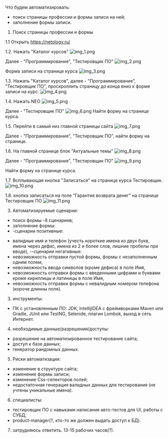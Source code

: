 Что будем автоматизировать: 
* поиск страницы профессии и формы записи на ней;
* заполнение формы записи.

1. Поиск страницы профессии и формы 

1.1 Открыть https://netology.ru/

1.2. Нажать "Каталог курсов"  ![img_1.png](img_1.png)

Далее - "Программирование", "Тестировщик ПО"  ![img_2.png](img_2.png)

Форма записи на странице курса ![img_3.png](img_3.png)

1.3. Нажать "Каталог курсов", далее - "Программирование", "Тестировщик ПО", 
проскроллить страницу до конца вниз к форме записи на курс. 
![img_4.png](img_4.png)

1.4. Нажать NEO 
![img_5.png](img_5.png)

Далее - "Тестировщик ПО"
 ![img_6.png](img_6.png)
Найти форму на странице курса. 

1.5. Перейти в самый низ главной страницы сайта 
![img_7.png](img_7.png)

Далее - "Программирование", "Тестировщик ПО", найти форму на странице.

1.6. На главной странице блок "Актуальные темы"
![img_8.png](img_8.png)

Далее - "Программирование", "Тестировщик ПО" 
![img_9.png](img_9.png)
 
Найти форму на странице курса.

1.7. Всплывающая кнопка "Записаться" на странице курса Тестировщик. 
![img_10.png](img_10.png)

1.8. кнопка записаться на поле "Гарантия возврата денег" на странице Тестировщик ПО 
![img_11.png](img_11.png)

3. Автоматизируемые сценарии: 
- поиск формы -8 сценариев;
- заполнение формы: 
- -сценарии позитивные: 
* валидные имя и телефон (учесть короткие имена из двух букв, имена через дефис, имена из 2 и более слов, лишние пробелы при вводе),
--сценарии негативные:
* невозможность отправки пустой формы, формы с незаполненным одним полем,
* невозможность ввода символов (кроме дефиса) в поле Имя, 
* невозможность отправки формы с введенными цифрами и буквами кроме кириллицы и латиницы в поле Имя,
* невозможность отправки формы с невалидным номером телефона (короче длинны поля).


3. инструменты:
- ПК с установленным ПО: JDK, IntellijIDEA с фреймворками Maven или Gradle, JUnit или TestNG, Selenide, плагин Lombok,  выход в сеть Интернет.

4. необходимые данные/разрешения/доступы: 
- разрешение на автоматизированное тестирование сайта;
- доступ к базе данных;
- генератор рандомных данных.

5. Риски автоматизации:
- изменение в структуре сайта;
- изменение формы записи;
- изменение Css-селекторов полей;
- недостаточная генерация валидных данных для тестирования (не учтены уникальные имена).

6. специалисты: 
- тестировщик ПО с навыками написания авто-тестов для UI, работы с СУБД;
- product-manager(?, кто-то же должен выдать доступ к БД).

7. затрудняюсь ответить. 13-15 рабочих часов(?).


 

